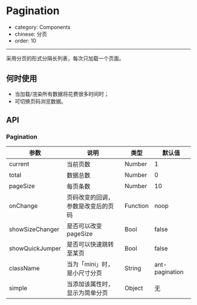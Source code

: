 # Pagination

- category: Components
- chinese: 分页
- order: 10

---

采用分页的形式分隔长列表，每次只加载一个页面。

## 何时使用

- 当加载/渲染所有数据将花费很多时间时；
- 可切换页码浏览数据。

## API

### Pagination

| 参数            | 说明                               | 类型     | 默认值         |
|-----------------|------------------------------------|----------|----------------|
| current         | 当前页数                           | Number   | 1              |
| total           | 数据总数                           | Number   | 0              |
| pageSize        | 每页条数                           | Number   | 10             |
| onChange        | 页码改变的回调，参数是改变后的页码 | Function | noop           |
| showSizeChanger | 是否可以改变 pageSize              | Bool     | false          |
| showQuickJumper | 是否可以快速跳转至某页             | Bool     | false          |
| className       | 当为「mini」时，是小尺寸分页       | String   | ant-pagination |
| simple          | 当添加该属性时，显示为简单分页     | Object   | 无             |
